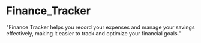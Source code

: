 # Finance_Tracker
"Finance Tracker helps you record your expenses and manage your savings effectively, making it easier to track and optimize your financial goals."
